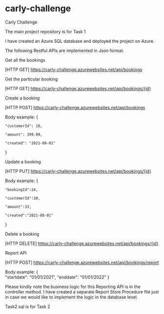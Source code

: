 # carly-challenge
Carly Challenge

The main project repository is for Task 1

I have created an Azure SQL database and deployed the project on Azure.

The following Restful APIs are implemented in Json format.

Get all the bookings

[HTTP GET]
https://carly-challenge.azurewebsites.net/api/bookings

Get the particular booking

[HTTP GET]
https://carly-challenge.azurewebsites.net/api/bookings/{id}

Create a booking

[HTTP POST]
https://carly-challenge.azurewebsites.net/api/bookings

Body example:
{

	"customerId": 10,

	"amount": 399.99,

	"created": "2021-08-01"

}

Update a booking

[HTTP PUT]
https://carly-challenge.azurewebsites.net/api/bookings/{id}

Body example:
{
	
	"bookingId":24,

	"customerId":10,

	"amount":33,

	"created":"2021-08-01"

}

Delete a booking

[HTTP DELETE]
https://carly-challenge.azurewebsites.net/api/bookings/{id}

Report API

[HTTP POST]
https://carly-challenge.azurewebsites.net/api/bookings/report

Body example:
{	
	"startdate": "01/01/2021",
	"enddate": "01/01/2022"
}

Please kindly note the business logic for this Reporting API is in the controller method.
I have created a separate Report Store Procedure file just in case we would like to implement the logic in the database level.

Task2.sql is for Task 2